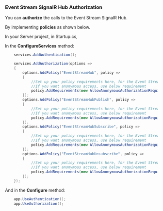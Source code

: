 ### Event Stream SignalR Hub Authorization

You can **authorize** the calls to the Event Stream SignalR Hub.

By implementing **policies** as shown below.

In your Server project, in Startup.cs,

In the **ConfigureServices** method:

```C#
    services.AddAuthentication();

    services.AddAuthorization(options =>
    {
        options.AddPolicy("EventStreamHub", policy =>   
        {
            //Set up your policy requirements here, for the Event Stream SignalR Hub
            //If you want anonymous access, use below requirement
            policy.AddRequirements(new AllowAnonymousAuthorizationRequirement());
        });
        options.AddPolicy("EventStreamHubPublish", policy =>
        {
            //Set up your policy requirements here, for the Event Stream SignalR Hub's Publish method
            //If you want anonymous access, use below requirement
            policy.AddRequirements(new AllowAnonymousAuthorizationRequirement());
        });
        options.AddPolicy("EventStreamHubSubscribe", policy =>
        {
            //Set up your policy requirements here, for the Event Stream SignalR Hub's Subscribe method
            //If you want anonymous access, use below requirement
            policy.AddRequirements(new AllowAnonymousAuthorizationRequirement());
        });
        options.AddPolicy("EventStreamHubUnsubscribe", policy =>
        {
            //Set up your policy requirements here, for the Event Stream SignalR Hub's Unsubscribe method
            //If you want anonymous access, use below requirement
            policy.AddRequirements(new AllowAnonymousAuthorizationRequirement());
        });
    });
```

And in the **Configure** method:

```C#
    app.UseAuthentication();
    app.UseAuthorization();
```